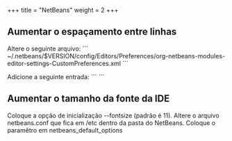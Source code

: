 +++
title = "NetBeans"
weight = 2
+++

## Aumentar o espaçamento entre linhas

Altere o seguinte arquivo:
´´´
~/.netbeans/$VERSION/config/Editors/Preferences/org-netbeans-modules-editor-settings-CustomPreferences.xml
´´´

Adicione a seguinte entrada:
´´´
<entry javaType="java.lang.Float" name="line-height-correction" xml:space="preserve"><value><![CDATA[1.4]]></value></entry>
´´´

## Aumentar o tamanho da fonte da IDE
Coloque a opção de inicialização --fontsize <size> (padrão é 11).
Altere o arquivo netbeans.conf que fica em /etc dentro da pasta do NetBeans.
Coloque o paramêtro em netbeans_default_options